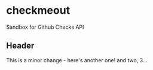 # checkmeout
Sandbox for Github Checks API

## Header
This is a minor change - here's another one! and two, 3...
